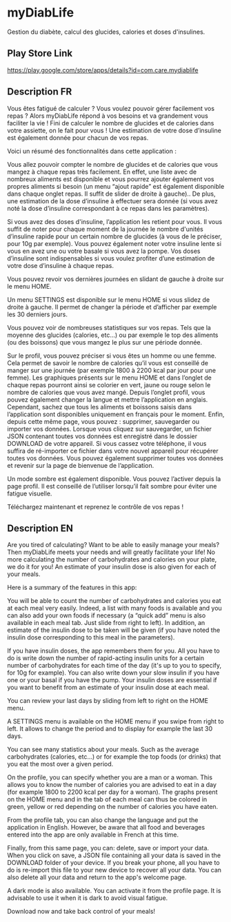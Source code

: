 # myDiabLife
Gestion du diabète, calcul des glucides, calories et doses d'insulines.

## Play Store Link
https://play.google.com/store/apps/details?id=com.care.mydiablife

## Description FR
Vous êtes fatigué de calculer ? Vous voulez pouvoir gérer facilement vos repas ? Alors myDiabLife répond à vos besoins et va grandement vous faciliter la vie ! Fini de calculer le nombre de glucides et de calories dans votre assiette, on le fait pour vous ! Une estimation de votre dose d’insuline est également donnée pour chacun de vos repas.

Voici un résumé des fonctionnalités dans cette application :

Vous allez pouvoir compter le nombre de glucides et de calories que vous mangez à chaque repas très facilement. En effet, une liste avec de nombreux aliments est disponible et vous pourrez ajouter également vos propres aliments si besoin (un menu “ajout rapide” est également disponible dans chaque onglet repas. Il suffit de slider de droite à gauche).. De plus, une estimation de la dose d’insuline à effectuer sera donnée (si vous avez noté la dose d’insuline correspondant à ce repas dans les paramètres).

Si vous avez des doses d'insuline, l’application les retient pour vous. Il vous suffit de noter pour chaque moment de la journée le nombre d'unités d’insuline rapide pour un certain nombre de glucides (à vous de le préciser, pour 10g par exemple). Vous pouvez également noter votre insuline lente si vous en avez une ou votre basale si vous avez la pompe. Vos doses d’insuline sont indispensables si vous voulez profiter d’une estimation de votre dose d’insuline à chaque repas.

Vous pouvez revoir vos dernières journées en slidant de gauche à droite sur le menu HOME.

Un menu SETTINGS est disponible sur le menu HOME si vous slidez de droite à gauche. Il permet de changer la période et d’afficher par exemple les 30 derniers jours.

Vous pouvez voir de nombreuses statistiques sur vos repas. Tels que la moyenne des glucides (calories, etc…) ou par exemple le top des aliments (ou des boissons) que vous mangez le plus sur une période donnée.

Sur le profil, vous pouvez préciser si vous êtes un homme ou une femme. Cela permet de savoir le nombre de calories qu’il vous est conseillé de manger sur une journée (par exemple 1800 à 2200 kcal par jour pour une femme). Les graphiques présents sur le menu HOME et dans l’onglet de chaque repas pourront ainsi se colorier en vert, jaune ou rouge selon le nombre de calories que vous avez mangé.
Depuis l’onglet profil, vous pouvez également changer la langue et mettre l’application en anglais. Cependant, sachez que tous les aliments et boissons saisis dans l’application sont disponibles uniquement en français pour le moment.
Enfin, depuis cette même page, vous pouvez : supprimer, sauvegarder ou importer vos données. Lorsque vous cliquez sur sauvegarder, un fichier JSON contenant toutes vos données est enregistré dans le dossier DOWNLOAD de votre appareil. Si vous cassez votre téléphone, il vous suffira de ré-importer ce fichier dans votre nouvel appareil pour récupérer toutes vos données. Vous pouvez également supprimer toutes vos données et revenir sur la page de bienvenue de l’application. 

Un mode sombre est également disponible. Vous pouvez l’activer depuis la page profil. Il est conseillé de l’utiliser lorsqu’il fait sombre pour éviter une fatigue visuelle.

Téléchargez maintenant et reprenez le contrôle de vos repas !

## Description EN
Are you tired of calculating? Want to be able to easily manage your meals? Then myDiabLife meets your needs and will greatly facilitate your life! No more calculating the number of carbohydrates and calories on your plate, we do it for you! An estimate of your insulin dose is also given for each of your meals.

Here is a summary of the features in this app:

You will be able to count the number of carbohydrates and calories you eat at each meal very easily. Indeed, a list with many foods is available and you can also add your own foods if necessary (a “quick add” menu is also available in each meal tab. Just slide from right to left). In addition, an estimate of the insulin dose to be taken will be given (if you have noted the insulin dose corresponding to this meal in the parameters).

If you have insulin doses, the app remembers them for you. All you have to do is write down the number of rapid-acting insulin units for a certain number of carbohydrates for each time of the day (it's up to you to specify, for 10g for example). You can also write down your slow insulin if you have one or your basal if you have the pump. Your insulin doses are essential if you want to benefit from an estimate of your insulin dose at each meal.

You can review your last days by sliding from left to right on the HOME menu.

A SETTINGS menu is available on the HOME menu if you swipe from right to left. It allows to change the period and to display for example the last 30 days.

You can see many statistics about your meals. Such as the average carbohydrates (calories, etc…) or for example the top foods (or drinks) that you eat the most over a given period.

On the profile, you can specify whether you are a man or a woman. This allows you to know the number of calories you are advised to eat in a day (for example 1800 to 2200 kcal per day for a woman). The graphs present on the HOME menu and in the tab of each meal can thus be colored in green, yellow or red depending on the number of calories you have eaten.

From the profile tab, you can also change the language and put the application in English. However, be aware that all food and beverages entered into the app are only available in French at this time.

Finally, from this same page, you can: delete, save or import your data. When you click on save, a JSON file containing all your data is saved in the DOWNLOAD folder of your device. If you break your phone, all you have to do is re-import this file to your new device to recover all your data. You can also delete all your data and return to the app's welcome page.

A dark mode is also available. You can activate it from the profile page. It is advisable to use it when it is dark to avoid visual fatigue.

Download now and take back control of your meals!
